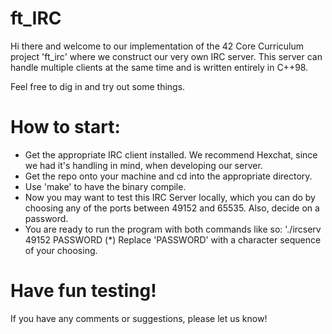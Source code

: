 # ft_IRC

Hi there and welcome to our implementation of the 42 Core Curriculum project 'ft_irc' where we construct our very own IRC server.
This server can handle multiple clients at the same time and is written entirely in C++98.

Feel free to dig in and try out some things.

# How to start:
* Get the appropriate IRC client installed. We recommend Hexchat, since we had it's handling in mind, when developing our server.
* Get the repo onto your machine and cd into the appropriate directory.
* Use 'make' to have the binary compile.
* Now you may want to test this IRC Server locally, which you can do by choosing any of the ports between 49152 and 65535. Also, decide on a password.
* You are ready to run the program with both commands like so: './ircserv 49152 PASSWORD
(*) Replace 'PASSWORD' with a character sequence of your choosing.

# Have fun testing!
If you have any comments or suggestions, please let us know!